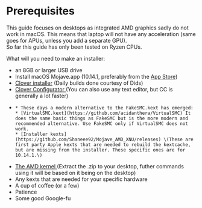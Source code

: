 # Prerequisites

This guide focuses on desktops as integrated AMD graphics sadly do not work in macOS. This means that laptop will not have any acceleration \(same goes for APUs, unless you add a separate GPU\).  
So far this guide has only been tested on Ryzen CPUs.

What will you need to make an installer:

* an 8GB or larger USB drive
* Install macOS Mojave.app \(10.14.1, preferably from the [App Store](https://itunes.apple.com/us/app/macos-mojave/id1398502828?mt=12)\)
* [Clover installer](https://github.com/Dids/clover-builder/releases) \(Daily builds done courtesy of Dids\)
* [Clover Configurator ](http://mackie100projects.altervista.org/download-clover-configurator/)\(You can also use any text editor, but CC is generally a lot faster\)
* ~~~~[~~FakeSMC.kext~~](https://bitbucket.org/RehabMan/os-x-fakesmc-kozlek/downloads/) ~~\(The one kext you absolutely need. It emulates the SMC of a Mac and basically tells macOS "Yes this is a real mac, you are free to boot"\)~~
  * These days a modern alternative to the FakeSMC.kext has emerged:
  * [VirtualSMC.kext](https://github.com/acidanthera/VirtualSMC) It does the same basic things as FakeSMC but is the more modern and recommended alternative. Use FakeSMC only if VirtualSMC does not work.
  * [Installer kexts](https://github.com/Shaneee92/Mojave_AMD_XNU/releases) \(These are first party Apple kexts that are needed to rebuild the kextcache, but are missing from the installer. These specific ones are for 10.14.1.\)
* [The AMD kernel ](https://github.com/Shaneee92/Mojave_AMD_XNU/releases)\(Extract the .zip to your desktop, futher commands using it will be based on it being on the desktop\)
* Any kexts that are needed for your specific hardware
* A cup of coffee \(or a few\)
* Patience
* Some good Google-fu

